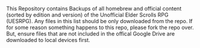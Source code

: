 This Repository contains Backups of all homebrew and official content (sorted by edition and version) of the Unofficial Elder Scrolls RPG (UESRPG). Any files in this list should be only downloaded from the repo. If for some reason something happens to this repo, please fork the repo over. But, ensure files that are not included in the offical Google Drive are downloaded to local devices first.

